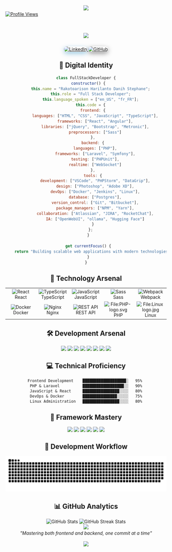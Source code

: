 <!-- Title Banner -->
<div align="center">
  <img src="https://capsule-render.vercel.app/api?type=waving&color=0:83a4d4,100:b6fbff&height=200&section=header&text=Full%20Stack%20Developer&fontSize=80&fontAlignY=35&animation=twinkling&fontColor=fff&desc=Crafting%20Modern%20Web%20Experiences&descAlignY=60"/>
</div>

<!-- 3D Profile Views Counter -->
<div align="left">
  <a href="https://github.com/yourusername">
    <img src="https://komarev.com/ghpvc/?username=yourusername&label=Profile%20views&color=0e75b6&style=flat" alt="Profile Views" />
  </a>
</div>

<!-- Holographic Intro -->
<h1 align="center">
  <img src="https://readme-typing-svg.herokuapp.com/?lines=Full%20Stack%20Developer;PHP%20%26%20JavaScript%20Expert;Laravel%20%26%20React%20Specialist;Linux%20Environment%20Master&font=Fira%20Code&center=true&width=440&height=45&color=f75c7e&vCenter=true&size=22&pause=1000">
</h1>

<!-- 3D Social Media Badges -->
<p align="center">
  <a href="https://www.linkedin.com/in/danihstephane" target="_blank">
    <img src="https://img.shields.io/badge/LinkedIn-0077B5?style=for-the-badge&logo=linkedin&logoColor=white" alt="LinkedIn" style="border-radius: 15px; box-shadow: 0 5px 15px rgba(0, 119, 181, 0.4);" />
  </a>
  <a href="https://github.com/DanihStephane" target="_blank">
    <img src="https://img.shields.io/badge/GitHub-100000?style=for-the-badge&logo=github&logoColor=white" alt="GitHub" style="border-radius: 15px; box-shadow: 0 5px 15px rgba(0, 0, 0, 0.4);" />
  </a>
</p>

<!-- About Me Section with 3D Code Block -->
<h2 align="center">🚀 Digital Identity</h2>

<div align="center">

```javascript
class FullStackDeveloper {
  constructor() {
    this.name = "Rakotoarison Harilanto Danih Stephane";
    this.role = "Full Stack Developer";
    this.language_spoken = ["en_US", "fr_FR"];
    this.code = {
      frontend: {
        languages: ["HTML", "CSS", "JavaScript", "TypeScript"],
        frameworks: ["React", "Angular"],
        libraries: ["jQuery", "Bootstrap", "Metronic"],
        preprocessors: ["Sass"]
      },
      backend: {
        languages: ["PHP"],
        frameworks: ["Laravel", "Symfony"],
        testing: ["PHPUnit"],
        realtime: ["WebSocket"]
      },
      tools: {
        development: ["VSCode", "PHPStorm", "DataGrip"],
        design: ["Photoshop", "Adobe XD"],
        devOps: ["Docker", "Jenkins", "Linux"],
        database: ["Postgres"],
        version_control: ["Git", "Bitbucket"],
        package_managers: ["NPM", "Yarn"],
        collaboration: ["Atlassian", "JIRA", "RocketChat"],
        IA: ["OpenWebUI", "ollama", "Hugging Face"]
      }
    };
  }

  get currentFocus() {
    return "Building scalable web applications with modern technologies";
  }
}
```

</div>

<!-- Tech Stack with 3D Icons -->
<h2 align="center">🎯 Technology Arsenal</h2>

<div align="center">
  <table>
    <tr>
      <td align="center" width="96">
        <img src="https://techstack-generator.vercel.app/react-icon.svg" alt="React" width="65" height="65" />
        <br>React
      </td>
      <td align="center" width="96">
        <img src="https://techstack-generator.vercel.app/ts-icon.svg" alt="TypeScript" width="65" height="65" />
        <br>TypeScript
      </td>
      <td align="center" width="96">
        <img src="https://techstack-generator.vercel.app/js-icon.svg" alt="JavaScript" width="65" height="65" />
        <br>JavaScript
      </td>
      <td align="center" width="96">
        <img src="https://techstack-generator.vercel.app/sass-icon.svg" alt="Sass" width="65" height="65" />
        <br>Sass
      </td>
      <td align="center" width="96">
        <img src="https://techstack-generator.vercel.app/webpack-icon.svg" alt="Webpack" width="65" height="65" />
        <br>Webpack
      </td>
    </tr>
    <tr>
      <td align="center" width="96">
        <img src="https://techstack-generator.vercel.app/docker-icon.svg" alt="Docker" width="65" height="65" />
        <br>Docker
      </td>
      <td align="center" width="96">
        <img src="https://techstack-generator.vercel.app/nginx-icon.svg" alt="Nginx" width="65" height="65" />
        <br>Nginx
      </td>
      <td align="center" width="96">
        <img src="https://techstack-generator.vercel.app/restapi-icon.svg" alt="REST API" width="65" height="65" />
        <br>REST API
      </td>
      <td align="center" width="96">
        <img src="https://imgs.search.brave.com/bEkTo-Yx5rgPUbJxBW0z_pma_44oNigDxHyC687dOAY/rs:fit:860:0:0:0/g:ce/aHR0cHM6Ly91cGxv/YWQud2lraW1lZGlh/Lm9yZy93aWtpcGVk/aWEvY29tbW9ucy8y/LzI3L1BIUC1sb2dv/LnN2Zw" alt="File:PHP-logo.svg" class="svelte-1hvhtt0 loaded" width="65" >
        <br>PHP
      </td>
      <td align="center" width="96">
        <img src="https://imgs.search.brave.com/vSEuvOntT8Z9q6ehyhYuJX32nbBWS6_8gvPj4xX8bA4/rs:fit:860:0:0:0/g:ce/aHR0cHM6Ly91cGxv/YWQud2lraW1lZGlh/Lm9yZy93aWtpcGVk/aWEvY29tbW9ucy9k/L2RkL0xpbnV4X2xv/Z28uanBn" alt="File:Linux logo.jpg" class="svelte-1hvhtt0 loaded" width="65" >
        <br>Linux
      </td>
    </tr>
  </table>
</div>

<!-- Development Tools -->
<h2 align="center">🛠️ Development Arsenal</h2>

<div align="center">
  <img src="https://img.shields.io/badge/VSCode-007ACC?style=for-the-badge&logo=visual-studio-code&logoColor=white" />
  <img src="https://img.shields.io/badge/PHPStorm-000000?style=for-the-badge&logo=phpstorm&logoColor=white" />
  <img src="https://img.shields.io/badge/Docker-2496ED?style=for-the-badge&logo=docker&logoColor=white" />
  <img src="https://img.shields.io/badge/Git-F05032?style=for-the-badge&logo=git&logoColor=white" />
  <img src="https://img.shields.io/badge/Bitbucket-0052CC?style=for-the-badge&logo=bitbucket&logoColor=white" />
  <img src="https://img.shields.io/badge/Jenkins-D24939?style=for-the-badge&logo=jenkins&logoColor=white" />
  <img src="https://img.shields.io/badge/Linux-FCC624?style=for-the-badge&logo=linux&logoColor=black" />
  <img src="https://img.shields.io/badge/PostgreSQL-316192?style=for-the-badge&logo=postgresql&logoColor=white" />
</div>

<!-- Skills Progress Bars -->
<h2 align="center">💻 Technical Proficiency</h2>

<div align="center">

```text
Frontend Development    ███████████████████░   95% 
PHP & Laravel          ██████████████████░░   90%
JavaScript & React     ████████████████░░░░   80%
DevOps & Docker        ███████████████░░░░░   75%
Linux Administration   ████████████████░░░░   80%
```

</div>

<!-- Framework Expertise -->
<h2 align="center">🔧 Framework Mastery</h2>

<div align="center">
  <img src="https://img.shields.io/badge/Laravel-FF2D20?style=for-the-badge&logo=laravel&logoColor=white" />
  <img src="https://img.shields.io/badge/Symfony-000000?style=for-the-badge&logo=symfony&logoColor=white" />
  <img src="https://img.shields.io/badge/React-20232A?style=for-the-badge&logo=react&logoColor=61DAFB" />
  <img src="https://img.shields.io/badge/Angular-DD0031?style=for-the-badge&logo=angular&logoColor=white" />
  <img src="https://img.shields.io/badge/Bootstrap-563D7C?style=for-the-badge&logo=bootstrap&logoColor=white" />
  <img src="https://img.shields.io/badge/jQuery-0769AD?style=for-the-badge&logo=jquery&logoColor=white" />
</div>

<!-- Workflow Animation -->
<h2 align="center">🔄 Development Workflow</h2>

<div align="center">
  <img src="https://raw.githubusercontent.com/Platane/snk/output/github-contribution-grid-snake.svg" alt="Snake Animation" />
</div>

<!-- Stats Section -->
<h2 align="center">📊 GitHub Analytics</h2>

<div align="center">
  <img src="https://github-readme-stats-salesp07.vercel.app/api?username=DanihStephane&count_private=true&show_icons=true&theme=react&rank_icon=github&border_radius=10" alt="GitHub Stats" />
  <img src="https://github-readme-streak-stats.herokuapp.com/?user=DanihStephane&theme=react&border_radius=10" alt="GitHub Streak Stats" />
</div>

<!-- Footer Banner -->
<div align="center">
  <img src="https://capsule-render.vercel.app/api?type=waving&color=gradient&height=100&section=footer&animation=twinkling"/>
</div>

<!-- Quote -->
<div align="center">
  <i>"Mastering both frontend and backend, one commit at a time"</i>
  <br><br>
  <img src="https://readme-typing-svg.herokuapp.com/?lines=Thank+you+for+visiting!;Let's+build+something+amazing!&font=Fira%20Code&center=true&width=380&height=50&duration=4000&pause=1000">
</div>
